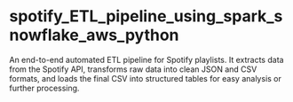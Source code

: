 # spotify_ETL_pipeline_using_spark_snowflake_aws_python
An end-to-end automated ETL pipeline for Spotify playlists. It extracts data from the Spotify API, transforms raw data into clean JSON and CSV formats, and loads the final CSV into structured tables for easy analysis or further processing.
